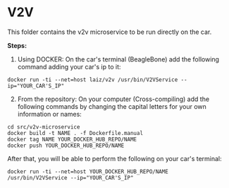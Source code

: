 # V2V

This folder contains the v2v microservice to be run directly on the car. 

**Steps:**

1. Using DOCKER:
On the car's terminal (BeagleBone) add the following command adding your car's ip to it:

```
docker run -ti --net=host laiz/v2v /usr/bin/V2VService --ip="YOUR_CAR'S_IP"
```

2. From the repository:
On your computer (Cross-compiling) add the following commands by changing the capital letters for your own information or names:

```
cd src/v2v-microservice
docker build -t NAME . -f Dockerfile.manual
docker tag NAME YOUR_DOCKER_HUB_REPO/NAME
docker push YOUR_DOCKER_HUB_REPO/NAME
```

After that, you will be able to perform the following on your car's terminal:

```
docker run -ti --net=host YOUR_DOCKER_HUB_REPO/NAME /usr/bin/V2VService --ip="YOUR_CAR'S_IP"
```
